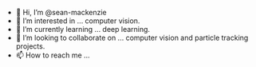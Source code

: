 - 👋 Hi, I’m @sean-mackenzie
- 👀 I’m interested in ... computer vision.
- 🌱 I’m currently learning ... deep learning.
- 💞️ I’m looking to collaborate on ... computer vision and particle tracking projects.
- 📫 How to reach me ...

<!---
sean-mackenzie/sean-mackenzie is a ✨ special ✨ repository because its `README.md` (this file) appears on your GitHub profile.
You can click the Preview link to take a look at your changes.
--->
